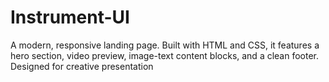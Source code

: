 # Instrument-UI
A modern, responsive landing page. Built with HTML and CSS, it features a hero section, video preview, image-text content blocks, and a clean footer. Designed for creative presentation
